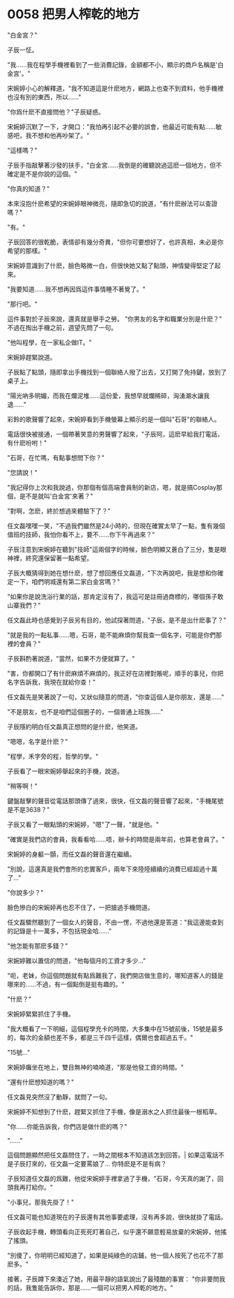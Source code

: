 # 0058 把男人榨乾的地方

"白金宮？"

子辰一怔。

"我……我在程學手機裡看到了一些消費記錄，金額都不小，顯示的商戶名稱是'白金宮'。"

宋婉婷小心的解釋道，"我不知道這是什麽地方，網路上也查不到資料，他手機裡也沒有別的東西，所以……"

"你爲什麽不直接問他？"子辰疑惑。

宋婉婷沉默了一下，才開口："我怕再引起不必要的誤會，他最近可能有點……敏感吧，我不想和他再吵架了。"

"這樣嗎？"

子辰手指敲擊著沙發的扶手，"白金宮……我倒是的確聽說過這麽一個地方，但不確定是不是你說的這個。"

"你真的知道？"

本來沒抱什麽希望的宋婉婷眼神微亮，隨即急切的說道，"有什麽辦法可以查證嗎？"

"有。"

子辰回答的很乾脆，表情卻有幾分奇異，"但你可要想好了，也許真相，未必是你希望的那樣。"

宋婉婷意識到了什麽，臉色略微一白，但很快她又點了點頭，神情變得堅定了起來。

"我要知道……我不想再因爲這件事情睡不著覺了。"

"那行吧。"

這件事對於子辰來說，還真就是舉手之勞。
"你男友的名字和職業分別是什麽？"
不過在掏出手機之前，週望先問了一句。

"他叫程學，在一家私企做IT。"

宋婉婷趕緊說道。

子辰點了點頭，隨即拿出手機找到一個聯絡人撥了出去，又打開了免持鍵，放到了桌子上。

"陽光吶多明媚，而我在爛泥堆……這份愛，我想早就爛稀碎，洶湧潮水讓我退……"

彩鈴的歌聲響了起來，宋婉婷看到手機螢幕上顯示的是一個叫"石哥"的聯絡人。

電話很快被接通，一個帶著笑意的男聲響了起來，"子辰阿，這麽早給我打電話，有什麽吩咐！"

"石哥，在忙嗎，有點事想問下你？"

"您請說！"

"我記得你上次和我說過，你那個有個高端會員制的新店，嗯，就是搞Cosplay那個，是不是就叫'白金宮'來著？"

"對啊，怎麽，終於想過來體驗下了？"

任文磊嘿嘿一笑，"不過我們雖然是24小時的，但現在確實太早了一點，隻有幾個值班的技師，我怕你看不上，要不……你下午再過來？"

子辰注意到宋婉婷在聽到"技師"這兩個字的時候，臉色明顯又蒼白了三分，隻是眼神裡，終究還保留著一點希望。

子辰大概猜得到她在想什麽，想了想回應任文磊道，"下次再說吧，我是想和你確定一下，咱們明城還有第二家白金宮嗎？"

"如果你是說洗浴行業的話，那肯定沒有了，我這可是註冊過商標的，哪個孫子敢山寨我們？"

任文磊此時也感覺到子辰另有目的，他試探著問道，"子辰，是不是出什麽事了？"

"就是我的一點私事……嗯，石哥，能不能麻煩你幫我查一個名字，可能是你們那裡的會員？"

子辰斟酌著說道，"當然，如果不方便就算了。"

"害，你都開口了有什麽麻煩不麻煩的，我正好在店裡對賬呢，順手的事兒，你把名字告訴我，我現在就給你查！"

任文磊先是笑著說了一句，又狀似隨意的問道，"你查這個人是你朋友，還是……"

"不是朋友，也不是咱們這個圈子的，一個普通上班族……"

子辰隱約明白任文磊真正想問的是什麽，他笑道。

"嗯嗯，名字是什麽？"

"程學，禾字旁的程，哲學的學。"

子辰看了一眼宋婉婷舉起來的手機，說道。

"稍等啊！"

鍵盤敲擊的聲音從電話那頭傳了過來，很快，任文磊的聲音響了起來，"手機尾號是不是3638？"

子辰又看了一眼點頭的宋婉婷，"嗯"了一聲，"就是他。"

"確實是我們店的會員，我看看哈……唔，辦卡的時間是兩年前，也算老會員了。"

宋婉婷的身軀一顫，而任文磊的聲音還在繼續。

"別說，這還真是我們會所的忠實客戶，兩年下來陸陸續續的消費已經超過十萬了…"

"你說多少？"

臉色慘白的宋婉婷再也忍不住了，一把搶過手機問道。

任文磊驟然聽到了一個女人的聲音，不由一愣，不過他還是答道："我這邊能查到的記錄是十一萬多，不包括現金哈……"

"他怎能有那麽多錢？"

宋婉婷難以置信的問道，"他每個月的工資才多少…"

"呃，老妹，你這個問題就有點爲難我了，我們開店做生意的，哪知道客人的錢是哪來的……不過，有一個點倒是挺有趣的。"

"什麽？"

宋婉婷緊緊抓住了手機。

"我大概看了一下明細，這個程學充卡的時間，大多集中在15號前後，15號是最多的，每次的金額也差不多，都是三千四千這樣，偶爾也會超過五千。"

"15號…"

宋婉婷癱坐在地上，雙目無神的喃喃道，"那是他發工資的時間。"

"還有什麽想知道的嗎？"

任文磊見突然沒了動靜，就問了一句。

宋婉婷不知想到了什麽，趕緊又抓住了手機，像是溺水之人抓住最後一根稻草。

"你……你能告訴我，你們店是做什麽的嗎？"

"……"

這個問題顯然把任文磊問住了，一時之間根本不知道該怎到回答。|
如果這電話不是子辰打來的，任文磊一定要罵娘了…
你特麽是不是有病？

子辰知道任文磊的爲難，他從宋婉婷手裡拿過了手機，"石哥，今天真的謝了，回頭我再打給你。"

"小事兒，那我先掛了！"

任文磊可能也知道現在的子辰還有其他事要處理，沒有再多說，很快就掛了電話。

子辰收起手機，轉頭看向正死死盯著自己，似乎還不願意輕易放棄的宋婉婷，他搖了搖頭。

"別傻了，你明明已經知道了，如果是純綠色的店鋪，他一個人按死了也花不了那麽多。"

接著，子辰蹲下來湊近了她，用最平靜的語氣說出了最殘酷的事實：
"你非要問我的話，我隻能告訴你，那是……一個可以把男人榨乾的地方。"